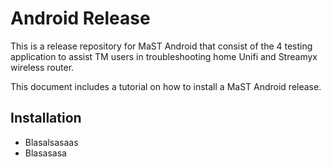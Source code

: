 # Android Release

This is a release repository for MaST Android that consist of the 4 testing application to assist TM users in troubleshooting home Unifi and Streamyx wireless router.

This document includes a tutorial on how to install a MaST Android release.

## Installation

  * Blasalsasaas
  * Blasasasa

